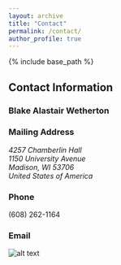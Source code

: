 ```yaml
---
layout: archive
title: "Contact"
permalink: /contact/
author_profile: true
---
```


{% include base_path %}

## Contact Information

### Blake Alastair Wetherton

### Mailing Address

<address>
  4257 Chamberlin Hall<br /> 1150 University Avenue<br /> Madison, WI 53706<br /> United States of America
</address>

### Phone

(608) 262-1164

### Email

![alt text](/images/email "LaTeX email")
